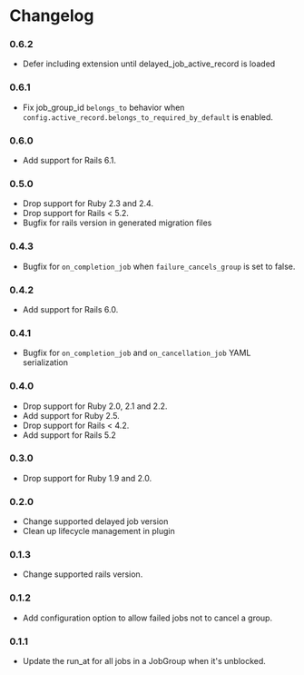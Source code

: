 # Changelog

### 0.6.2
* Defer including extension until delayed_job_active_record is loaded

### 0.6.1
* Fix job_group_id `belongs_to` behavior when `config.active_record.belongs_to_required_by_default` is enabled.

### 0.6.0
* Add support for Rails 6.1.

### 0.5.0
* Drop support for Ruby 2.3 and 2.4.
* Drop support for Rails < 5.2.
* Bugfix for rails version in generated migration files

### 0.4.3
* Bugfix for `on_completion_job` when `failure_cancels_group` is set to false.

### 0.4.2
* Add support for Rails 6.0.

### 0.4.1
* Bugfix for `on_completion_job` and `on_cancellation_job` YAML serialization

### 0.4.0
* Drop support for Ruby 2.0, 2.1 and 2.2.
* Add support for Ruby 2.5.
* Drop support for Rails < 4.2.
* Add support for Rails 5.2

### 0.3.0
* Drop support for Ruby 1.9 and 2.0.

### 0.2.0
* Change supported delayed job version
* Clean up lifecycle management in plugin

### 0.1.3
* Change supported rails version.

### 0.1.2
* Add configuration option to allow failed jobs not to cancel a group.

### 0.1.1
* Update the run_at for all jobs in a JobGroup when it's unblocked.
